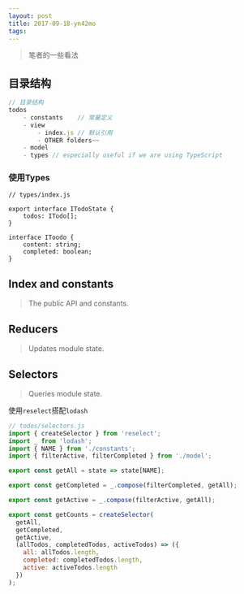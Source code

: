 ```yaml
---
layout: post
title: 2017-09-18-yn42mo
tags:
---
```


> 笔者的一些看法


## 目录结构

```javascript
// 目录结构
todos
    - constants    // 常量定义
    - view
        - index.js // 默认引用
        - OTHER folders~~
    - model
    - types // especially useful if we are using TypeScript
```
### 
### 使用Types
```markup
// types/index.js

export interface ITodoState {
    todos: ITodo[];
}

interface IToodo {
    content: string;
    completed: boolean;
}
```
## 
## Index and constants
> The public API and constants.


## Reducers 
> Updates module state.


## Selectors 
> Queries module state.


使用`reselect`搭配`lodash`
```javascript
// todos/selectors.js
import { createSelector } from 'reselect';
import _ from 'lodash';
import { NAME } from './constants';
import { filterActive, filterCompleted } from './model';

export const getAll = state => state[NAME];

export const getCompleted = _.compose(filterCompleted, getAll);

export const getActive = _.compose(filterActive, getAll);

export const getCounts = createSelector(
  getAll,
  getCompleted,
  getActive,
  (allTodos, completedTodos, activeTodos) => ({
    all: allTodos.length,
    completed: completedTodos.length,
    active: activeTodos.length
  })
);
```

